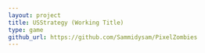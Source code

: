 ```yaml
---
layout: project
title: USStrategy (Working Title)
type: game
github_url: https://github.com/Sammidysam/PixelZombies
---
```



